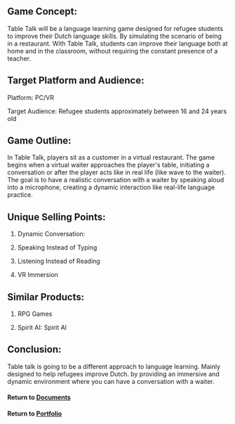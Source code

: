 ## Game Concept:

Table Talk will be a language learning game designed for refugee students to improve their Dutch language skills. By simulating the scenario of being in a restaurant. With Table Talk, students can improve their language both at home and in the classroom, without requiring the constant presence of a teacher.

## Target Platform and Audience:

Platform: PC/VR

Target Audience: Refugee students approximately between 16 and 24 years old

## Game Outline:

In Table Talk, players sit as a customer in a virtual restaurant. The game begins when a virtual waiter approaches the player's table, initiating a conversation or after the player acts like in real life (like wave to the waiter). The goal is to have a realistic conversation with a waiter by speaking aloud into a microphone, creating a dynamic interaction like real-life language practice.

## Unique Selling Points:

1. Dynamic Conversation: 
    
2. Speaking Instead of Typing
    
3. Listening Instead of Reading
    
4. VR Immersion

## Similar Products:

1. RPG Games
    
2. Spirit AI: Spirit AI

## Conclusion:

Table talk is going to be a different approach to language learning. Mainly designed to help refugees improve Dutch. by providing an immersive and dynamic environment where you can have a conversation with a waiter.

#### Return to [Documents](../Documents)
#### Return to [Portfolio](../README.md)
